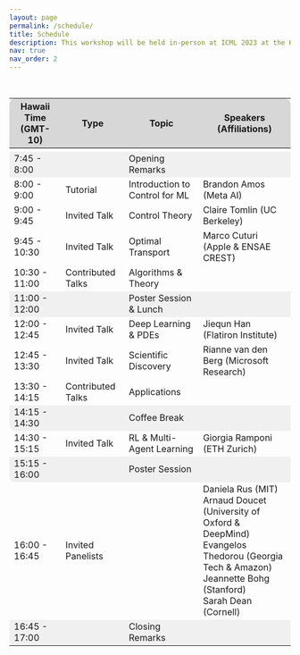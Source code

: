 ```yaml
---
layout: page
permalink: /schedule/
title: Schedule
description: This workshop will be held in-person at ICML 2023 at the Hawaii Convention Center on July 28th 2023 (tentative). The session will cover a tutorial, invited talks, contributed talks, posters, and a panel discussion. The tentative schedule in Hawaii Standard Time (GMT-10) can be found below.
nav: true
nav_order: 2
---
```


<br>

<div class="table-responsive">
<table class="table" id="standings" style="border-collapse:collapse">
      <tr style="background-color:rgb(215, 215, 215); border-top: 1pt solid white; border-bottom: 1pt solid black;">
        <th style="border-top-left-radius: 10px;">Hawaii Time (GMT-10)</th>
        <!-- <th>Virtual link</th> -->
        <th>Type</th>
        <th>Topic</th>
        <th style="border-top-right-radius: 10px;">Speakers (Affiliations)</th>
      </tr>
      <tr>
        <td colspan="4"></td>
      </tr>
      <tr style="background-color:rgb(240, 240, 240);">
        <td>7:45 - 8:00</td>
        <td></td>
        <td>Opening Remarks</td>
        <td></td>
      </tr>
      <!-- <tr style="background-color:rgb(248, 252, 241);"> -->
      <tr>
        <td>8:00 - 9:00</td>
        <!-- <td>TBD</td> -->
        <td>Tutorial</td>
        <td>Introduction to Control for ML</td>
        <td>Brandon Amos (Meta AI)</td>
      </tr>
      <!-- <tr style="background-color:rgba(230, 216, 151, 0.151);"> -->
      <tr>
        <td>9:00 - 9:45</td>
        <!-- <td>TBD</td> -->
        <td>Invited Talk</td>
        <td>Control Theory</td>
        <td>Claire Tomlin (UC Berkeley)</td>
      </tr>
      <!-- <tr style="background-color:rgba(135, 194, 151, 0.104);"> -->
      <tr>
        <td>9:45 - 10:30</td>
        <!-- <td>TBD</td> -->
        <td>Invited Talk</td>
        <td>Optimal Transport</td>
        <td>Marco Cuturi (Apple &amp; ENSAE CREST)</td>
      </tr>
      <!-- <tr style="background-color:rgba(230, 216, 151, 0.151);"> -->
      <tr>
        <td>10:30 - 11:00</td>
        <!-- <td>TBD</td> -->
        <td>Contributed Talks</td>
        <td>Algorithms &amp; Theory</td>
        <td></td>
      </tr>
      <tr style="background-color:rgb(240, 240, 240);">
      <!-- <tr> -->
        <td>11:00 - 12:00</td>
        <td></td>
        <td>Poster Session &amp; Lunch</td>
        <td></td>
      </tr>
      <!-- <tr style="background-color:rgba(230, 216, 151, 0.151);"> -->
      <tr>
        <td>12:00 - 12:45</td>
        <!-- <td>TBD</td> -->
        <td>Invited Talk</td>
        <td>Deep Learning &amp; PDEs</td>
        <td>Jiequn Han (Flatiron Institute)</td>
      </tr>
      <!-- <tr style="background-color:rgba(230, 216, 151, 0.151);"> -->
      <tr>
        <td>12:45 - 13:30</td>
        <!-- <td>TBD</td> -->
        <td>Invited Talk</td>
        <td>Scientific Discovery</td>
        <td>Rianne van den Berg (Microsoft Research)</td>
      </tr>
      <!-- <tr style="background-color:rgba(135, 194, 151, 0.104);"> -->
      <tr>
        <td>13:30 - 14:15</td>
        <!-- <td>TBD</td> -->
        <td>Contributed Talks</td>
        <td>Applications</td>
        <td></td>
      </tr>
      <tr style="background-color:rgb(240, 240, 240);">
        <td style="border-bottom-left-radius: 10px;">14:15 - 14:30</td>
        <td></td>
        <td>Coffee Break</td>
        <td></td>
      </tr>
      <tr>
        <td>14:30 - 15:15</td>
        <!-- <td>TBD</td> -->
        <td>Invited Talk</td>
        <td>RL &amp; Multi-Agent Learning</td>
        <td>Giorgia Ramponi (ETH Zurich)</td>
      </tr>
      <!-- <tr style="background-color:rgba(135, 180, 194, 0.165);"> -->
      <tr style="background-color:rgb(240, 240, 240);">
        <td style="border-bottom-left-radius: 10px;">15:15 - 16:00</td>
        <td></td>
        <td>Poster Session</td>
        <td></td>
      </tr>
      <tr>
        <td>16:00 - 16:45</td>
        <!-- <td>TBD</td> -->
        <td>Invited Panelists</td>
        <td></td>
        <td>
          <!-- Angela Schoellig (University of Toronto)<br> -->
          Daniela Rus (MIT) <br>
          Arnaud Doucet (University of Oxford &amp; DeepMind) <br>
          Evangelos Thedorou (Georgia Tech &amp; Amazon) <br>
          Jeannette Bohg (Stanford) <br>
          Sarah Dean (Cornell) <br>
        </td>
      </tr>
      <tr style="background-color:rgb(240, 240, 240);">
        <td style="border-bottom-left-radius: 10px;">16:45 - 17:00</td>
        <td></td>
        <td>Closing Remarks</td>
        <td></td>
      </tr>
</table>
</div>